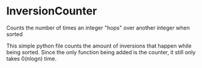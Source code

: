 # InversionCounter
Counts the number of times an integer "hops" over another integer when sorted

This simple python file counts the amount of inversions that happen while being sorted. Since the only function being added is the counter, it still only takes 0(nlogn) time.
